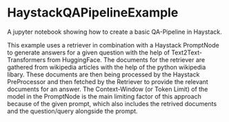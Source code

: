 # HaystackQAPipelineExample
A jupyter notebook showing how to create a basic QA-Pipeline in Haystack.

This example uses a retriever in combination with a Haystack PromptNode to generate answers for a given question with the help 
of Text2Text-Transformers from HuggingFace.
The documents for the retriever are gathered from wikipedia articles with the help of the python wikipedia libary.
These documents are then being processed by the Haystack PreProcessor and then fetched by the Retriever to provide the
relevant documents for an answer.
The Context-Window (or Token Limit) of the model in the PromptNode is the main limiting factor of this approach because
of the given prompt, which also includes the retrived documents and the question/query alongside the prompt.
